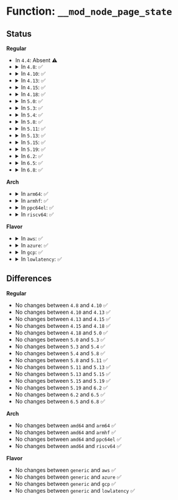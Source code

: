 # Function: <code>__mod_node_page_state</code>

## Status
<b>Regular</b>
<ul>
<li>
In <code>4.4</code>: Absent ⚠️
</li>
<li>
<details>
<summary>In <code>4.8</code>: ✅</summary>

```c
void __mod_node_page_state(struct pglist_data *pgdat, enum node_stat_item item, long int delta);
```

**Collision:** Unique Global

**Inline:** No

**Transformation:** False

**Instances:**

```
In mm/vmstat.c (ffffffff811c56d0)
Location: mm/vmstat.c:260
Inline: False
Direct callers:
  - mm/filemap.c:__delete_from_page_cache
  - mm/filemap.c:__delete_from_page_cache
  - mm/page_alloc.c:free_one_page
  - mm/page_alloc.c:free_pcppages_bulk
  - mm/swap.c:__pagevec_lru_add_fn
  - mm/swap.c:lru_add_page_tail
  - mm/swap.c:release_pages
  - mm/swap.c:add_page_to_unevictable_list
  - mm/swap.c:__page_cache_release
  - mm/vmscan.c:check_move_unevictable_pages
  - mm/vmscan.c:check_move_unevictable_pages
  - mm/vmscan.c:shrink_active_list
  - mm/vmscan.c:shrink_active_list
  - mm/vmscan.c:shrink_active_list
  - mm/vmscan.c:move_active_pages_to_lru
  - mm/vmscan.c:move_active_pages_to_lru
  - mm/vmscan.c:shrink_inactive_list
  - mm/vmscan.c:shrink_inactive_list
  - mm/vmscan.c:shrink_inactive_list
  - mm/vmscan.c:putback_inactive_pages
  - mm/vmscan.c:putback_inactive_pages
  - mm/vmscan.c:isolate_lru_page
  - mm/shmem.c:shmem_add_to_page_cache
  - mm/shmem.c:shmem_add_to_page_cache
  - mm/compaction.c:isolate_migratepages_block
  - mm/rmap.c:page_add_file_rmap
  - mm/rmap.c:page_add_new_anon_rmap
  - mm/rmap.c:do_page_add_anon_rmap
  - mm/khugepaged.c:collapse_shmem
  - mm/khugepaged.c:collapse_shmem
  - mm/memcontrol.c:mem_cgroup_commit_charge
  - mm/memcontrol.c:mem_cgroup_commit_charge
```
**Symbols:**

```
ffffffff811c56d0-ffffffff811c572a: __mod_node_page_state (STB_GLOBAL)
```
</details>
</li>
<li>
<details>
<summary>In <code>4.10</code>: ✅</summary>

```c
void __mod_node_page_state(struct pglist_data *pgdat, enum node_stat_item item, long int delta);
```

**Collision:** Unique Global

**Inline:** No

**Transformation:** False

**Instances:**

```
In mm/vmstat.c (ffffffff811d5800)
Location: mm/vmstat.c:260
Inline: False
Direct callers:
  - mm/filemap.c:__delete_from_page_cache
  - mm/filemap.c:__delete_from_page_cache
  - mm/page_alloc.c:free_one_page
  - mm/page_alloc.c:free_pcppages_bulk
  - mm/swap.c:__pagevec_lru_add_fn
  - mm/swap.c:lru_add_page_tail
  - mm/swap.c:release_pages
  - mm/swap.c:add_page_to_unevictable_list
  - mm/swap.c:__page_cache_release
  - mm/vmscan.c:check_move_unevictable_pages
  - mm/vmscan.c:check_move_unevictable_pages
  - mm/vmscan.c:shrink_active_list
  - mm/vmscan.c:shrink_active_list
  - mm/vmscan.c:shrink_active_list
  - mm/vmscan.c:move_active_pages_to_lru
  - mm/vmscan.c:move_active_pages_to_lru
  - mm/vmscan.c:shrink_inactive_list
  - mm/vmscan.c:shrink_inactive_list
  - mm/vmscan.c:shrink_inactive_list
  - mm/vmscan.c:putback_inactive_pages
  - mm/vmscan.c:putback_inactive_pages
  - mm/vmscan.c:isolate_lru_page
  - mm/shmem.c:shmem_add_to_page_cache
  - mm/shmem.c:shmem_add_to_page_cache
  - mm/compaction.c:isolate_migratepages_block
  - mm/rmap.c:page_add_file_rmap
  - mm/rmap.c:page_add_new_anon_rmap
  - mm/rmap.c:do_page_add_anon_rmap
  - mm/khugepaged.c:collapse_shmem
  - mm/khugepaged.c:collapse_shmem
  - mm/memcontrol.c:mem_cgroup_commit_charge
  - mm/memcontrol.c:mem_cgroup_commit_charge
```
**Symbols:**

```
ffffffff811d5800-ffffffff811d585a: __mod_node_page_state (STB_GLOBAL)
```
</details>
</li>
<li>
<details>
<summary>In <code>4.13</code>: ✅</summary>

```c
void __mod_node_page_state(struct pglist_data *pgdat, enum node_stat_item item, long int delta);
```

**Collision:** Unique Global

**Inline:** No

**Transformation:** False

**Instances:**

```
In mm/vmstat.c (ffffffff811de550)
Location: mm/vmstat.c:260
Inline: False
Direct callers:
  - mm/filemap.c:__delete_from_page_cache
  - mm/filemap.c:__delete_from_page_cache
  - mm/page-writeback.c:account_page_dirtied
  - mm/swap.c:__pagevec_lru_add_fn
  - mm/swap.c:lru_add_page_tail
  - mm/swap.c:release_pages
  - mm/swap.c:add_page_to_unevictable_list
  - mm/swap.c:__page_cache_release
  - mm/vmscan.c:check_move_unevictable_pages
  - mm/vmscan.c:check_move_unevictable_pages
  - mm/vmscan.c:shrink_active_list
  - mm/vmscan.c:shrink_active_list
  - mm/vmscan.c:move_active_pages_to_lru
  - mm/vmscan.c:move_active_pages_to_lru
  - mm/vmscan.c:shrink_inactive_list
  - mm/vmscan.c:shrink_inactive_list
  - mm/vmscan.c:putback_inactive_pages
  - mm/vmscan.c:putback_inactive_pages
  - mm/vmscan.c:isolate_lru_page
  - mm/shmem.c:shmem_add_to_page_cache
  - mm/shmem.c:shmem_add_to_page_cache
  - mm/compaction.c:isolate_migratepages_block
  - mm/rmap.c:page_add_file_rmap
  - mm/rmap.c:page_add_new_anon_rmap
  - mm/rmap.c:do_page_add_anon_rmap
  - mm/swap_state.c:__delete_from_swap_cache
  - mm/swap_state.c:__add_to_swap_cache
  - mm/khugepaged.c:collapse_shmem
  - mm/khugepaged.c:collapse_shmem
  - mm/memcontrol.c:mem_cgroup_commit_charge
  - mm/memcontrol.c:mem_cgroup_commit_charge
```
**Symbols:**

```
ffffffff811de550-ffffffff811de5aa: __mod_node_page_state (STB_GLOBAL)
```
</details>
</li>
<li>
<details>
<summary>In <code>4.15</code>: ✅</summary>

```c
void __mod_node_page_state(struct pglist_data *pgdat, enum node_stat_item item, long int delta);
```

**Collision:** Unique Global

**Inline:** No

**Transformation:** False

**Instances:**

```
In mm/vmstat.c (ffffffff811f4000)
Location: mm/vmstat.c:335
Inline: False
Direct callers:
  - mm/filemap.c:unaccount_page_cache_page
  - mm/filemap.c:unaccount_page_cache_page
  - mm/page-writeback.c:account_page_dirtied
  - mm/swap.c:__pagevec_lru_add_fn
  - mm/swap.c:lru_add_page_tail
  - mm/swap.c:release_pages
  - mm/swap.c:add_page_to_unevictable_list
  - mm/swap.c:__page_cache_release
  - mm/vmscan.c:check_move_unevictable_pages
  - mm/vmscan.c:check_move_unevictable_pages
  - mm/vmscan.c:shrink_active_list
  - mm/vmscan.c:shrink_active_list
  - mm/vmscan.c:move_active_pages_to_lru
  - mm/vmscan.c:move_active_pages_to_lru
  - mm/vmscan.c:shrink_inactive_list
  - mm/vmscan.c:shrink_inactive_list
  - mm/vmscan.c:putback_inactive_pages
  - mm/vmscan.c:putback_inactive_pages
  - mm/vmscan.c:isolate_lru_page
  - mm/shmem.c:shmem_add_to_page_cache
  - mm/shmem.c:shmem_add_to_page_cache
  - mm/compaction.c:isolate_migratepages_block
  - mm/rmap.c:page_add_file_rmap
  - mm/rmap.c:page_add_new_anon_rmap
  - mm/rmap.c:do_page_add_anon_rmap
  - mm/swap_state.c:__delete_from_swap_cache
  - mm/swap_state.c:__add_to_swap_cache
  - mm/khugepaged.c:collapse_shmem
  - mm/khugepaged.c:collapse_shmem
  - mm/memcontrol.c:mem_cgroup_commit_charge
  - mm/memcontrol.c:mem_cgroup_commit_charge
```
**Symbols:**

```
ffffffff811f4000-ffffffff811f405a: __mod_node_page_state (STB_GLOBAL)
```
</details>
</li>
<li>
<details>
<summary>In <code>4.18</code>: ✅</summary>

```c
void __mod_node_page_state(struct pglist_data *pgdat, enum node_stat_item item, long int delta);
```

**Collision:** Unique Global

**Inline:** No

**Transformation:** False

**Instances:**

```
In mm/vmstat.c (ffffffff81214ff0)
Location: mm/vmstat.c:335
Inline: False
Direct callers:
  - mm/filemap.c:unaccount_page_cache_page
  - mm/filemap.c:unaccount_page_cache_page
  - mm/page-writeback.c:__test_set_page_writeback
  - mm/page-writeback.c:__test_set_page_writeback
  - mm/page-writeback.c:test_clear_page_writeback
  - mm/page-writeback.c:clear_page_dirty_for_io
  - mm/page-writeback.c:clear_page_dirty_for_io
  - mm/page-writeback.c:account_page_dirtied
  - mm/page-writeback.c:account_page_dirtied
  - mm/swap.c:__pagevec_lru_add_fn
  - mm/swap.c:lru_add_page_tail
  - mm/swap.c:release_pages
  - mm/swap.c:__page_cache_release
  - mm/vmscan.c:check_move_unevictable_pages
  - mm/vmscan.c:check_move_unevictable_pages
  - mm/vmscan.c:shrink_active_list
  - mm/vmscan.c:shrink_active_list
  - mm/vmscan.c:move_active_pages_to_lru
  - mm/vmscan.c:move_active_pages_to_lru
  - mm/vmscan.c:shrink_inactive_list
  - mm/vmscan.c:shrink_inactive_list
  - mm/vmscan.c:putback_inactive_pages
  - mm/vmscan.c:putback_inactive_pages
  - mm/vmscan.c:isolate_lru_page
  - mm/shmem.c:shmem_add_to_page_cache
  - mm/shmem.c:shmem_add_to_page_cache
  - mm/compaction.c:isolate_migratepages_block
  - mm/workingset.c:shadow_lru_isolate
  - mm/workingset.c:shadow_lru_isolate
  - mm/workingset.c:workingset_refault
  - mm/workingset.c:workingset_refault
  - mm/rmap.c:page_add_file_rmap
  - mm/rmap.c:page_add_file_rmap
  - mm/rmap.c:page_add_new_anon_rmap
  - mm/rmap.c:do_page_add_anon_rmap
  - mm/swap_state.c:__delete_from_swap_cache
  - mm/swap_state.c:__add_to_swap_cache
  - mm/slub.c:__free_slab
  - mm/slub.c:__free_slab
  - mm/slub.c:new_slab
  - mm/slub.c:new_slab
  - mm/khugepaged.c:collapse_shmem
  - mm/khugepaged.c:collapse_shmem
  - mm/memcontrol.c:mem_cgroup_commit_charge
  - mm/memcontrol.c:mem_cgroup_commit_charge
```
**Symbols:**

```
ffffffff81214ff0-ffffffff8121504a: __mod_node_page_state (STB_GLOBAL)
```
</details>
</li>
<li>
<details>
<summary>In <code>5.0</code>: ✅</summary>

```c
void __mod_node_page_state(struct pglist_data *pgdat, enum node_stat_item item, long int delta);
```

**Collision:** Unique Global

**Inline:** No

**Transformation:** False

**Instances:**

```
In mm/vmstat.c (ffffffff81227ed0)
Location: mm/vmstat.c:335
Inline: False
Direct callers:
  - mm/filemap.c:unaccount_page_cache_page
  - mm/filemap.c:unaccount_page_cache_page
  - mm/page-writeback.c:__test_set_page_writeback
  - mm/page-writeback.c:__test_set_page_writeback
  - mm/page-writeback.c:test_clear_page_writeback
  - mm/page-writeback.c:clear_page_dirty_for_io
  - mm/page-writeback.c:clear_page_dirty_for_io
  - mm/page-writeback.c:account_page_dirtied
  - mm/page-writeback.c:account_page_dirtied
  - mm/swap.c:__pagevec_lru_add_fn
  - mm/swap.c:lru_add_page_tail
  - mm/swap.c:release_pages
  - mm/swap.c:__page_cache_release
  - mm/vmscan.c:check_move_unevictable_pages
  - mm/vmscan.c:check_move_unevictable_pages
  - mm/vmscan.c:shrink_active_list
  - mm/vmscan.c:shrink_active_list
  - mm/vmscan.c:move_active_pages_to_lru
  - mm/vmscan.c:move_active_pages_to_lru
  - mm/vmscan.c:shrink_inactive_list
  - mm/vmscan.c:shrink_inactive_list
  - mm/vmscan.c:putback_inactive_pages
  - mm/vmscan.c:putback_inactive_pages
  - mm/vmscan.c:isolate_lru_page
  - mm/shmem.c:shmem_add_to_page_cache
  - mm/shmem.c:shmem_add_to_page_cache
  - mm/compaction.c:isolate_migratepages_block
  - mm/workingset.c:shadow_lru_isolate
  - mm/workingset.c:shadow_lru_isolate
  - mm/workingset.c:shadow_lru_isolate
  - mm/workingset.c:shadow_lru_isolate
  - mm/workingset.c:workingset_refault
  - mm/workingset.c:workingset_refault
  - mm/workingset.c:workingset_refault
  - mm/rmap.c:page_add_file_rmap
  - mm/rmap.c:page_add_file_rmap
  - mm/rmap.c:page_add_new_anon_rmap
  - mm/rmap.c:do_page_add_anon_rmap
  - mm/swap_state.c:__delete_from_swap_cache
  - mm/swap_state.c:add_to_swap_cache
  - mm/slub.c:__free_slab
  - mm/slub.c:__free_slab
  - mm/slub.c:new_slab
  - mm/slub.c:new_slab
  - mm/khugepaged.c:collapse_shmem
  - mm/khugepaged.c:collapse_shmem
  - mm/memcontrol.c:mem_cgroup_commit_charge
  - mm/memcontrol.c:mem_cgroup_commit_charge
```
**Symbols:**

```
ffffffff81227ed0-ffffffff81227f2a: __mod_node_page_state (STB_GLOBAL)
```
</details>
</li>
<li>
<details>
<summary>In <code>5.3</code>: ✅</summary>

```c
void __mod_node_page_state(struct pglist_data *pgdat, enum node_stat_item item, long int delta);
```

**Collision:** Unique Global

**Inline:** No

**Transformation:** False

**Instances:**

```
In mm/vmstat.c (ffffffff81237f40)
Location: mm/vmstat.c:336
Inline: False
Direct callers:
  - mm/filemap.c:unaccount_page_cache_page
  - mm/filemap.c:unaccount_page_cache_page
  - mm/page-writeback.c:__test_set_page_writeback
  - mm/page-writeback.c:clear_page_dirty_for_io
  - mm/page-writeback.c:account_page_dirtied
  - mm/vmscan.c:shrink_active_list
  - mm/vmscan.c:shrink_active_list
  - mm/vmscan.c:shrink_inactive_list
  - mm/vmscan.c:shrink_inactive_list
  - mm/shmem.c:shmem_add_to_page_cache
  - mm/shmem.c:shmem_add_to_page_cache
  - mm/rmap.c:page_add_file_rmap
  - mm/rmap.c:page_add_new_anon_rmap
  - mm/rmap.c:do_page_add_anon_rmap
  - mm/swap_state.c:__delete_from_swap_cache
  - mm/swap_state.c:add_to_swap_cache
  - mm/khugepaged.c:collapse_shmem
  - mm/khugepaged.c:collapse_shmem
  - mm/memcontrol.c:__mod_lruvec_slab_state
  - mm/memcontrol.c:__mod_lruvec_state
```
**Symbols:**

```
ffffffff81237f40-ffffffff81237f9c: __mod_node_page_state (STB_GLOBAL)
```
</details>
</li>
<li>
<details>
<summary>In <code>5.4</code>: ✅</summary>

```c
void __mod_node_page_state(struct pglist_data *pgdat, enum node_stat_item item, long int delta);
```

**Collision:** Unique Global

**Inline:** No

**Transformation:** False

**Instances:**

```
In mm/vmstat.c (ffffffff812461d0)
Location: mm/vmstat.c:336
Inline: False
Direct callers:
  - mm/filemap.c:unaccount_page_cache_page
  - mm/filemap.c:unaccount_page_cache_page
  - mm/page-writeback.c:__test_set_page_writeback
  - mm/page-writeback.c:clear_page_dirty_for_io
  - mm/page-writeback.c:account_page_dirtied
  - mm/vmscan.c:shrink_active_list
  - mm/vmscan.c:shrink_active_list
  - mm/vmscan.c:shrink_inactive_list
  - mm/vmscan.c:shrink_inactive_list
  - mm/shmem.c:shmem_add_to_page_cache
  - mm/shmem.c:shmem_add_to_page_cache
  - mm/rmap.c:page_add_file_rmap
  - mm/rmap.c:page_add_new_anon_rmap
  - mm/rmap.c:do_page_add_anon_rmap
  - mm/swap_state.c:__delete_from_swap_cache
  - mm/swap_state.c:add_to_swap_cache
  - mm/khugepaged.c:collapse_file
  - mm/khugepaged.c:collapse_file
  - mm/khugepaged.c:collapse_file
  - mm/memcontrol.c:__mod_lruvec_slab_state
  - mm/memcontrol.c:__mod_lruvec_state
```
**Symbols:**

```
ffffffff812461d0-ffffffff8124622c: __mod_node_page_state (STB_GLOBAL)
```
</details>
</li>
<li>
<details>
<summary>In <code>5.8</code>: ✅</summary>

```c
void __mod_node_page_state(struct pglist_data *pgdat, enum node_stat_item item, long int delta);
```

**Collision:** Unique Global

**Inline:** No

**Transformation:** False

**Instances:**

```
In mm/vmstat.c (ffffffff81275330)
Location: mm/vmstat.c:336
Inline: False
Direct callers:
  - mm/filemap.c:__add_to_page_cache_locked
  - mm/filemap.c:replace_page_cache_page
  - mm/filemap.c:replace_page_cache_page
  - mm/filemap.c:replace_page_cache_page
  - mm/filemap.c:replace_page_cache_page
  - mm/filemap.c:unaccount_page_cache_page
  - mm/filemap.c:unaccount_page_cache_page
  - mm/page-writeback.c:__test_set_page_writeback
  - mm/page-writeback.c:clear_page_dirty_for_io
  - mm/page-writeback.c:account_page_dirtied
  - mm/vmscan.c:shrink_active_list
  - mm/vmscan.c:shrink_active_list
  - mm/vmscan.c:shrink_inactive_list
  - mm/vmscan.c:shrink_inactive_list
  - mm/shmem.c:shmem_replace_page
  - mm/shmem.c:shmem_replace_page
  - mm/shmem.c:shmem_delete_from_page_cache
  - mm/shmem.c:shmem_delete_from_page_cache
  - mm/shmem.c:shmem_add_to_page_cache
  - mm/shmem.c:shmem_add_to_page_cache
  - mm/rmap.c:page_remove_rmap
  - mm/rmap.c:page_remove_anon_compound_rmap
  - mm/rmap.c:page_remove_anon_compound_rmap
  - mm/rmap.c:page_remove_file_rmap
  - mm/rmap.c:page_add_file_rmap
  - mm/rmap.c:page_add_new_anon_rmap
  - mm/rmap.c:page_add_new_anon_rmap
  - mm/rmap.c:do_page_add_anon_rmap
  - mm/rmap.c:do_page_add_anon_rmap
  - mm/swap_state.c:__delete_from_swap_cache
  - mm/swap_state.c:add_to_swap_cache
  - mm/huge_memory.c:__split_huge_pmd_locked
  - mm/khugepaged.c:collapse_file
  - mm/khugepaged.c:collapse_file
  - mm/memcontrol.c:__mod_lruvec_slab_state
  - mm/memcontrol.c:__mod_lruvec_state
```
**Symbols:**

```
ffffffff81275330-ffffffff8127538c: __mod_node_page_state (STB_GLOBAL)
```
</details>
</li>
<li>
<details>
<summary>In <code>5.11</code>: ✅</summary>

```c
void __mod_node_page_state(struct pglist_data *pgdat, enum node_stat_item item, long int delta);
```

**Collision:** Unique Global

**Inline:** No

**Transformation:** False

**Instances:**

```
In mm/vmstat.c (ffffffff8127fbd0)
Location: mm/vmstat.c:336
Inline: False
Direct callers:
  - mm/vmscan.c:shrink_active_list
  - mm/vmscan.c:shrink_active_list
  - mm/vmscan.c:shrink_inactive_list
  - mm/vmscan.c:shrink_inactive_list
  - mm/swap_state.c:__delete_from_swap_cache
  - mm/swap_state.c:add_to_swap_cache
  - mm/memcontrol.c:__mod_lruvec_kmem_state
  - mm/memcontrol.c:__mod_lruvec_page_state
  - mm/memcontrol.c:__mod_lruvec_state
```
**Symbols:**

```
ffffffff8127fbd0-ffffffff8127fc44: __mod_node_page_state (STB_GLOBAL)
```
</details>
</li>
<li>
<details>
<summary>In <code>5.13</code>: ✅</summary>

```c
void __mod_node_page_state(struct pglist_data *pgdat, enum node_stat_item item, long int delta);
```

**Collision:** Unique Global

**Inline:** No

**Transformation:** False

**Instances:**

```
In mm/vmstat.c (ffffffff81284d10)
Location: mm/vmstat.c:336
Inline: False
Direct callers:
  - mm/vmscan.c:shrink_active_list
  - mm/vmscan.c:shrink_active_list
  - mm/vmscan.c:shrink_inactive_list
  - mm/vmscan.c:shrink_inactive_list
  - mm/swap_state.c:__delete_from_swap_cache
  - mm/swap_state.c:add_to_swap_cache
  - mm/memcontrol.c:__mod_lruvec_kmem_state
  - mm/memcontrol.c:__mod_lruvec_page_state
  - mm/memcontrol.c:__mod_lruvec_state
```
**Symbols:**

```
ffffffff81284d10-ffffffff81284d81: __mod_node_page_state (STB_GLOBAL)
```
</details>
</li>
<li>
<details>
<summary>In <code>5.15</code>: ✅</summary>

```c
void __mod_node_page_state(struct pglist_data *pgdat, enum node_stat_item item, long int delta);
```

**Collision:** Unique Global

**Inline:** No

**Transformation:** False

**Instances:**

```
In mm/vmstat.c (ffffffff812c3360)
Location: mm/vmstat.c:347
Inline: False
Direct callers:
  - mm/vmscan.c:shrink_active_list
  - mm/vmscan.c:shrink_active_list
  - mm/vmscan.c:shrink_inactive_list
  - mm/vmscan.c:shrink_inactive_list
  - mm/swap_state.c:__delete_from_swap_cache
  - mm/swap_state.c:add_to_swap_cache
  - mm/memcontrol.c:__mod_lruvec_kmem_state
  - mm/memcontrol.c:__mod_lruvec_page_state
  - mm/memcontrol.c:__mod_lruvec_state
```
**Symbols:**

```
ffffffff812c3360-ffffffff812c3400: __mod_node_page_state (STB_GLOBAL)
```
</details>
</li>
<li>
<details>
<summary>In <code>5.19</code>: ✅</summary>

```c
void __mod_node_page_state(struct pglist_data *pgdat, enum node_stat_item item, long int delta);
```

**Collision:** Unique Global

**Inline:** No

**Transformation:** False

**Instances:**

```
In mm/vmstat.c (ffffffff81320670)
Location: mm/vmstat.c:376
Inline: False
Direct callers:
  - mm/page-writeback.c:folio_account_dirtied
  - mm/vmscan.c:shrink_active_list
  - mm/vmscan.c:shrink_active_list
  - mm/vmscan.c:shrink_inactive_list
  - mm/vmscan.c:shrink_inactive_list
  - mm/swap_state.c:__delete_from_swap_cache
  - mm/swap_state.c:add_to_swap_cache
  - mm/memcontrol.c:__mod_lruvec_kmem_state
  - mm/memcontrol.c:__mod_lruvec_page_state
  - mm/memcontrol.c:__mod_lruvec_state
```
**Symbols:**

```
ffffffff81320670-ffffffff81320721: __mod_node_page_state (STB_GLOBAL)
```
</details>
</li>
<li>
<details>
<summary>In <code>6.2</code>: ✅</summary>

```c
void __mod_node_page_state(struct pglist_data *pgdat, enum node_stat_item item, long int delta);
```

**Collision:** Unique Global

**Inline:** No

**Transformation:** False

**Instances:**

```
In mm/vmstat.c (ffffffff81394470)
Location: mm/vmstat.c:373
Inline: False
Direct callers:
  - mm/page-writeback.c:folio_account_dirtied
  - mm/vmscan.c:shrink_active_list
  - mm/vmscan.c:shrink_active_list
  - mm/vmscan.c:shrink_inactive_list
  - mm/vmscan.c:shrink_inactive_list
  - mm/swap_state.c:__delete_from_swap_cache
  - mm/swap_state.c:add_to_swap_cache
  - mm/memcontrol.c:__mod_lruvec_kmem_state
  - mm/memcontrol.c:__mod_lruvec_page_state
  - mm/memcontrol.c:__mod_lruvec_state
```
**Symbols:**

```
ffffffff81394470-ffffffff81394533: __mod_node_page_state (STB_GLOBAL)
```
</details>
</li>
<li>
<details>
<summary>In <code>6.5</code>: ✅</summary>

```c
void __mod_node_page_state(struct pglist_data *pgdat, enum node_stat_item item, long int delta);
```

**Collision:** Unique Global

**Inline:** No

**Transformation:** False

**Instances:**

```
In mm/vmstat.c (ffffffff813c6f80)
Location: mm/vmstat.c:374
Inline: False
Direct callers:
  - mm/page-writeback.c:folio_account_dirtied
  - mm/vmscan.c:shrink_active_list
  - mm/vmscan.c:shrink_active_list
  - mm/vmscan.c:shrink_inactive_list
  - mm/vmscan.c:shrink_inactive_list
  - mm/swap_state.c:__delete_from_swap_cache
  - mm/swap_state.c:add_to_swap_cache
  - mm/memcontrol.c:__mod_lruvec_kmem_state
  - mm/memcontrol.c:__mod_lruvec_page_state
  - mm/memcontrol.c:__mod_lruvec_state
```
**Symbols:**

```
ffffffff813c6f80-ffffffff813c7043: __mod_node_page_state (STB_GLOBAL)
```
</details>
</li>
<li>
<details>
<summary>In <code>6.8</code>: ✅</summary>

```c
void __mod_node_page_state(struct pglist_data *pgdat, enum node_stat_item item, long int delta);
```

**Collision:** Unique Global

**Inline:** No

**Transformation:** False

**Instances:**

```
In mm/vmstat.c (ffffffff813f1960)
Location: mm/vmstat.c:373
Inline: False
Direct callers:
  - mm/page-writeback.c:folio_account_dirtied
  - mm/vmscan.c:shrink_active_list
  - mm/vmscan.c:shrink_active_list
  - mm/vmscan.c:shrink_inactive_list
  - mm/vmscan.c:shrink_inactive_list
  - mm/swap_state.c:__delete_from_swap_cache
  - mm/swap_state.c:add_to_swap_cache
  - mm/memcontrol.c:__mod_lruvec_kmem_state
  - mm/memcontrol.c:__lruvec_stat_mod_folio
  - mm/memcontrol.c:__mod_lruvec_state
```
**Symbols:**

```
ffffffff813f1960-ffffffff813f1a23: __mod_node_page_state (STB_GLOBAL)
```
</details>
</li>
</ul>
<b>Arch</b>
<ul>
<li>
<details>
<summary>In <code>arm64</code>: ✅</summary>

```c
void __mod_node_page_state(struct pglist_data *pgdat, enum node_stat_item item, long int delta);
```

**Collision:** Unique Global

**Inline:** No

**Transformation:** False

**Instances:**

```
In mm/vmstat.c (ffff8000102db880)
Location: mm/vmstat.c:336
Inline: False
Direct callers:
  - mm/filemap.c:unaccount_page_cache_page
  - mm/filemap.c:unaccount_page_cache_page
  - mm/page-writeback.c:__test_set_page_writeback
  - mm/page-writeback.c:clear_page_dirty_for_io
  - mm/page-writeback.c:account_page_dirtied
  - mm/vmscan.c:shrink_active_list
  - mm/vmscan.c:shrink_active_list
  - mm/vmscan.c:shrink_inactive_list
  - mm/vmscan.c:shrink_inactive_list
  - mm/shmem.c:shmem_add_to_page_cache
  - mm/shmem.c:shmem_add_to_page_cache
  - mm/rmap.c:page_add_file_rmap
  - mm/rmap.c:page_add_new_anon_rmap
  - mm/rmap.c:do_page_add_anon_rmap
  - mm/swap_state.c:__delete_from_swap_cache
  - mm/swap_state.c:add_to_swap_cache
  - mm/khugepaged.c:collapse_file
  - mm/khugepaged.c:collapse_file
  - mm/khugepaged.c:collapse_file
  - mm/memcontrol.c:__mod_lruvec_slab_state
  - mm/memcontrol.c:__mod_lruvec_state
```
**Symbols:**

```
ffff8000102db880-ffff8000102db95c: __mod_node_page_state (STB_GLOBAL)
```
</details>
</li>
<li>
<details>
<summary>In <code>armhf</code>: ✅</summary>

```c
void __mod_node_page_state(struct pglist_data *pgdat, enum node_stat_item item, long int delta);
```

**Collision:** Unique Global

**Inline:** No

**Transformation:** False

**Instances:**

```
In mm/vmstat.c (c0501930)
Location: mm/vmstat.c:336
Inline: False
Direct callers:
  - mm/filemap.c:unaccount_page_cache_page
  - mm/filemap.c:unaccount_page_cache_page
  - mm/page-writeback.c:__test_set_page_writeback
  - mm/page-writeback.c:clear_page_dirty_for_io
  - mm/page-writeback.c:account_page_dirtied
  - mm/vmscan.c:shrink_active_list
  - mm/vmscan.c:shrink_active_list
  - mm/vmscan.c:shrink_inactive_list
  - mm/vmscan.c:shrink_inactive_list
  - mm/shmem.c:shmem_add_to_page_cache
  - mm/shmem.c:shmem_add_to_page_cache
  - mm/vmstat.c:mod_node_page_state
  - mm/rmap.c:page_add_file_rmap
  - mm/rmap.c:page_add_new_anon_rmap
  - mm/rmap.c:do_page_add_anon_rmap
  - mm/swap_state.c:__delete_from_swap_cache
  - mm/swap_state.c:add_to_swap_cache
  - mm/memcontrol.c:__mod_lruvec_slab_state
  - mm/memcontrol.c:__mod_lruvec_state
```
**Symbols:**

```
c0501930-c05019e4: __mod_node_page_state (STB_GLOBAL)
```
</details>
</li>
<li>
<details>
<summary>In <code>ppc64el</code>: ✅</summary>

```c
void __mod_node_page_state(struct pglist_data *pgdat, enum node_stat_item item, long int delta);
```

**Collision:** Unique Global

**Inline:** No

**Transformation:** False

**Instances:**

```
In mm/vmstat.c (c0000000003996b0)
Location: mm/vmstat.c:336
Inline: False
Direct callers:
  - mm/filemap.c:unaccount_page_cache_page
  - mm/filemap.c:unaccount_page_cache_page
  - mm/page-writeback.c:__test_set_page_writeback
  - mm/page-writeback.c:clear_page_dirty_for_io
  - mm/page-writeback.c:account_page_dirtied
  - mm/vmscan.c:shrink_active_list
  - mm/vmscan.c:shrink_active_list
  - mm/vmscan.c:shrink_active_list
  - mm/vmscan.c:shrink_inactive_list
  - mm/vmscan.c:shrink_inactive_list
  - mm/shmem.c:shmem_add_to_page_cache
  - mm/shmem.c:shmem_add_to_page_cache
  - mm/vmstat.c:mod_node_page_state
  - mm/rmap.c:page_add_file_rmap
  - mm/rmap.c:page_add_new_anon_rmap
  - mm/rmap.c:do_page_add_anon_rmap
  - mm/swap_state.c:__delete_from_swap_cache
  - mm/swap_state.c:add_to_swap_cache
  - mm/khugepaged.c:collapse_file
  - mm/khugepaged.c:collapse_file
  - mm/khugepaged.c:collapse_file
  - mm/memcontrol.c:__mod_lruvec_slab_state
  - mm/memcontrol.c:__mod_lruvec_state
```
**Symbols:**

```
c0000000003996b0-c00000000039975c: __mod_node_page_state (STB_GLOBAL)
```
</details>
</li>
<li>
<details>
<summary>In <code>riscv64</code>: ✅</summary>

```c
void __mod_node_page_state(struct pglist_data *pgdat, enum node_stat_item item, long int delta);
```

**Collision:** Unique Global

**Inline:** No

**Transformation:** False

**Instances:**

```
In mm/vmstat.c (ffffffe0001f3b4a)
Location: mm/vmstat.c:336
Inline: False
Direct callers:
  - mm/filemap.c:unaccount_page_cache_page
  - mm/filemap.c:unaccount_page_cache_page
  - mm/page-writeback.c:__test_set_page_writeback
  - mm/page-writeback.c:clear_page_dirty_for_io
  - mm/page-writeback.c:account_page_dirtied
  - mm/vmscan.c:shrink_active_list
  - mm/vmscan.c:shrink_active_list
  - mm/vmscan.c:shrink_inactive_list
  - mm/vmscan.c:shrink_inactive_list
  - mm/shmem.c:shmem_add_to_page_cache
  - mm/shmem.c:shmem_add_to_page_cache
  - mm/vmstat.c:mod_node_page_state
  - mm/rmap.c:page_add_file_rmap
  - mm/rmap.c:page_add_new_anon_rmap
  - mm/rmap.c:do_page_add_anon_rmap
  - mm/rmap.c:do_page_add_anon_rmap
  - mm/swap_state.c:__delete_from_swap_cache
  - mm/swap_state.c:add_to_swap_cache
  - mm/memcontrol.c:__mod_lruvec_slab_state
  - mm/memcontrol.c:__mod_lruvec_state
```
**Symbols:**

```
ffffffe0001f3b4a-ffffffe0001f3bfc: __mod_node_page_state (STB_GLOBAL)
```
</details>
</li>
</ul>
<b>Flavor</b>
<ul>
<li>
<details>
<summary>In <code>aws</code>: ✅</summary>

```c
void __mod_node_page_state(struct pglist_data *pgdat, enum node_stat_item item, long int delta);
```

**Collision:** Unique Global

**Inline:** No

**Transformation:** False

**Instances:**

```
In mm/vmstat.c (ffffffff8123e820)
Location: mm/vmstat.c:336
Inline: False
Direct callers:
  - mm/filemap.c:unaccount_page_cache_page
  - mm/filemap.c:unaccount_page_cache_page
  - mm/page-writeback.c:__test_set_page_writeback
  - mm/page-writeback.c:clear_page_dirty_for_io
  - mm/page-writeback.c:account_page_dirtied
  - mm/vmscan.c:shrink_active_list
  - mm/vmscan.c:shrink_active_list
  - mm/vmscan.c:shrink_inactive_list
  - mm/vmscan.c:shrink_inactive_list
  - mm/shmem.c:shmem_add_to_page_cache
  - mm/shmem.c:shmem_add_to_page_cache
  - mm/rmap.c:page_add_file_rmap
  - mm/rmap.c:page_add_new_anon_rmap
  - mm/rmap.c:do_page_add_anon_rmap
  - mm/swap_state.c:__delete_from_swap_cache
  - mm/swap_state.c:add_to_swap_cache
  - mm/khugepaged.c:collapse_file
  - mm/khugepaged.c:collapse_file
  - mm/khugepaged.c:collapse_file
  - mm/memcontrol.c:__mod_lruvec_slab_state
  - mm/memcontrol.c:__mod_lruvec_state
```
**Symbols:**

```
ffffffff8123e820-ffffffff8123e87c: __mod_node_page_state (STB_GLOBAL)
```
</details>
</li>
<li>
<details>
<summary>In <code>azure</code>: ✅</summary>

```c
void __mod_node_page_state(struct pglist_data *pgdat, enum node_stat_item item, long int delta);
```

**Collision:** Unique Global

**Inline:** No

**Transformation:** False

**Instances:**

```
In mm/vmstat.c (ffffffff81231820)
Location: mm/vmstat.c:336
Inline: False
Direct callers:
  - mm/filemap.c:unaccount_page_cache_page
  - mm/filemap.c:unaccount_page_cache_page
  - mm/page-writeback.c:__test_set_page_writeback
  - mm/page-writeback.c:clear_page_dirty_for_io
  - mm/page-writeback.c:account_page_dirtied
  - mm/vmscan.c:shrink_active_list
  - mm/vmscan.c:shrink_active_list
  - mm/vmscan.c:shrink_inactive_list
  - mm/vmscan.c:shrink_inactive_list
  - mm/shmem.c:shmem_add_to_page_cache
  - mm/shmem.c:shmem_add_to_page_cache
  - mm/rmap.c:page_add_file_rmap
  - mm/rmap.c:page_add_new_anon_rmap
  - mm/rmap.c:do_page_add_anon_rmap
  - mm/swap_state.c:__delete_from_swap_cache
  - mm/swap_state.c:add_to_swap_cache
  - mm/khugepaged.c:collapse_file
  - mm/khugepaged.c:collapse_file
  - mm/khugepaged.c:collapse_file
  - mm/memcontrol.c:__mod_lruvec_slab_state
  - mm/memcontrol.c:__mod_lruvec_state
```
**Symbols:**

```
ffffffff81231820-ffffffff8123187c: __mod_node_page_state (STB_GLOBAL)
```
</details>
</li>
<li>
<details>
<summary>In <code>gcp</code>: ✅</summary>

```c
void __mod_node_page_state(struct pglist_data *pgdat, enum node_stat_item item, long int delta);
```

**Collision:** Unique Global

**Inline:** No

**Transformation:** False

**Instances:**

```
In mm/vmstat.c (ffffffff8123c5c0)
Location: mm/vmstat.c:336
Inline: False
Direct callers:
  - mm/filemap.c:unaccount_page_cache_page
  - mm/filemap.c:unaccount_page_cache_page
  - mm/page-writeback.c:__test_set_page_writeback
  - mm/page-writeback.c:clear_page_dirty_for_io
  - mm/page-writeback.c:account_page_dirtied
  - mm/vmscan.c:shrink_active_list
  - mm/vmscan.c:shrink_active_list
  - mm/vmscan.c:shrink_inactive_list
  - mm/vmscan.c:shrink_inactive_list
  - mm/shmem.c:shmem_add_to_page_cache
  - mm/shmem.c:shmem_add_to_page_cache
  - mm/rmap.c:page_add_file_rmap
  - mm/rmap.c:page_add_new_anon_rmap
  - mm/rmap.c:do_page_add_anon_rmap
  - mm/swap_state.c:__delete_from_swap_cache
  - mm/swap_state.c:add_to_swap_cache
  - mm/khugepaged.c:collapse_file
  - mm/khugepaged.c:collapse_file
  - mm/khugepaged.c:collapse_file
  - mm/memcontrol.c:__mod_lruvec_slab_state
  - mm/memcontrol.c:__mod_lruvec_state
```
**Symbols:**

```
ffffffff8123c5c0-ffffffff8123c61c: __mod_node_page_state (STB_GLOBAL)
```
</details>
</li>
<li>
<details>
<summary>In <code>lowlatency</code>: ✅</summary>

```c
void __mod_node_page_state(struct pglist_data *pgdat, enum node_stat_item item, long int delta);
```

**Collision:** Unique Global

**Inline:** No

**Transformation:** False

**Instances:**

```
In mm/vmstat.c (ffffffff8124bd20)
Location: mm/vmstat.c:336
Inline: False
Direct callers:
  - mm/filemap.c:unaccount_page_cache_page
  - mm/filemap.c:unaccount_page_cache_page
  - mm/page-writeback.c:__test_set_page_writeback
  - mm/page-writeback.c:clear_page_dirty_for_io
  - mm/page-writeback.c:account_page_dirtied
  - mm/vmscan.c:shrink_active_list
  - mm/vmscan.c:shrink_active_list
  - mm/vmscan.c:shrink_inactive_list
  - mm/vmscan.c:shrink_inactive_list
  - mm/shmem.c:shmem_add_to_page_cache
  - mm/shmem.c:shmem_add_to_page_cache
  - mm/rmap.c:page_add_file_rmap
  - mm/rmap.c:page_add_new_anon_rmap
  - mm/rmap.c:do_page_add_anon_rmap
  - mm/swap_state.c:__delete_from_swap_cache
  - mm/swap_state.c:add_to_swap_cache
  - mm/khugepaged.c:collapse_file
  - mm/khugepaged.c:collapse_file
  - mm/khugepaged.c:collapse_file
  - mm/memcontrol.c:__mod_lruvec_slab_state
  - mm/memcontrol.c:__mod_lruvec_state
```
**Symbols:**

```
ffffffff8124bd20-ffffffff8124bd7c: __mod_node_page_state (STB_GLOBAL)
```
</details>
</li>
</ul>

## Differences
<b>Regular</b>
<ul>
<li>
No changes between <code>4.8</code> and <code>4.10</code> ✅
</li>
<li>
No changes between <code>4.10</code> and <code>4.13</code> ✅
</li>
<li>
No changes between <code>4.13</code> and <code>4.15</code> ✅
</li>
<li>
No changes between <code>4.15</code> and <code>4.18</code> ✅
</li>
<li>
No changes between <code>4.18</code> and <code>5.0</code> ✅
</li>
<li>
No changes between <code>5.0</code> and <code>5.3</code> ✅
</li>
<li>
No changes between <code>5.3</code> and <code>5.4</code> ✅
</li>
<li>
No changes between <code>5.4</code> and <code>5.8</code> ✅
</li>
<li>
No changes between <code>5.8</code> and <code>5.11</code> ✅
</li>
<li>
No changes between <code>5.11</code> and <code>5.13</code> ✅
</li>
<li>
No changes between <code>5.13</code> and <code>5.15</code> ✅
</li>
<li>
No changes between <code>5.15</code> and <code>5.19</code> ✅
</li>
<li>
No changes between <code>5.19</code> and <code>6.2</code> ✅
</li>
<li>
No changes between <code>6.2</code> and <code>6.5</code> ✅
</li>
<li>
No changes between <code>6.5</code> and <code>6.8</code> ✅
</li>
</ul>
<b>Arch</b>
<ul>
<li>
No changes between <code>amd64</code> and <code>arm64</code> ✅
</li>
<li>
No changes between <code>amd64</code> and <code>armhf</code> ✅
</li>
<li>
No changes between <code>amd64</code> and <code>ppc64el</code> ✅
</li>
<li>
No changes between <code>amd64</code> and <code>riscv64</code> ✅
</li>
</ul>
<b>Flavor</b>
<ul>
<li>
No changes between <code>generic</code> and <code>aws</code> ✅
</li>
<li>
No changes between <code>generic</code> and <code>azure</code> ✅
</li>
<li>
No changes between <code>generic</code> and <code>gcp</code> ✅
</li>
<li>
No changes between <code>generic</code> and <code>lowlatency</code> ✅
</li>
</ul>
